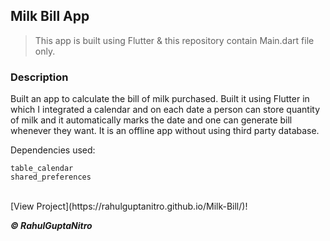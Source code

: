 ## Milk Bill App

> This app is built using Flutter & this repository contain Main.dart file only.


### Description
Built an app to calculate the bill of milk purchased. Built it using Flutter in which I integrated a calendar and on each date a person can store quantity of milk and it automatically marks the date and one can generate bill whenever they want. It is an offline app without using third party database.


Dependencies used:
```
table_calendar
shared_preferences
```

<br/>
[View Project](https://rahulguptanitro.github.io/Milk-Bill/)!

***© RahulGuptaNitro*** 
